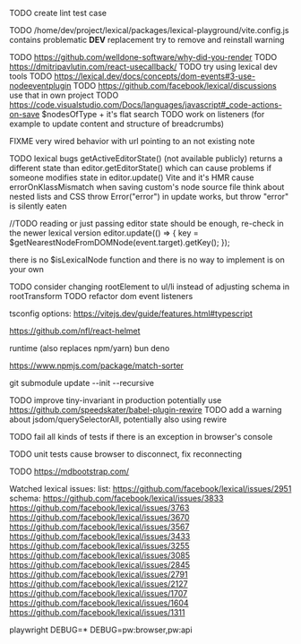 TODO create lint test case

TODO /home/dev/project/lexical/packages/lexical-playground/vite.config.js contains problematic **DEV** replacement
try to remove and reinstall warning

TODO https://github.com/welldone-software/why-did-you-render
TODO https://dmitripavlutin.com/react-usecallback/
TODO try using lexical dev tools
TODO https://lexical.dev/docs/concepts/dom-events#3-use-nodeeventplugin
TODO https://github.com/facebook/lexical/discussions
use that in own project
TODO https://code.visualstudio.com/Docs/languages/javascript#_code-actions-on-save
$nodesOfType + it's flat search
TODO work on listeners (for example to update content and structure of breadcrumbs)

FIXME very wired behavior with url pointing to an not existing note

TODO lexical bugs
getActiveEditorState() (not available publicly) returns a different state than editor.getEditorState() which can cause problems if someone modifies state in editor.update()
Vite and it's HMR cause errorOnKlassMismatch when saving custom's node source file
think about nested lists and CSS
throw Error("error") in update works, but throw "error" is silently eaten

//TODO reading or just passing editor state should be enough, re-check in the newer lexical version
editor.update(() => {
key = $getNearestNodeFromDOMNode(event.target).getKey();
});

there is no $isLexicalNode function and there is no way to implement is on your own

TODO consider changing rootElement to ul/li instead of adjusting schema in rootTransform
TODO refactor dom event listeners

tsconfig options: https://vitejs.dev/guide/features.html#typescript 

https://github.com/nfl/react-helmet

runtime (also replaces npm/yarn)
    bun
    deno

https://www.npmjs.com/package/match-sorter

git submodule update --init --recursive

TODO improve tiny-invariant in production
potentially use https://github.com/speedskater/babel-plugin-rewire
TODO add a warning about jsdom/querySelectorAll, potentially also using rewire

TODO fail all kinds of tests if there is an exception in browser's console

TODO unit tests cause browser to disconnect, fix reconnecting


TODO https://mdbootstrap.com/


Watched lexical issues:
list: https://github.com/facebook/lexical/issues/2951
schema: https://github.com/facebook/lexical/issues/3833
https://github.com/facebook/lexical/issues/3763
https://github.com/facebook/lexical/issues/3670
https://github.com/facebook/lexical/issues/3567
https://github.com/facebook/lexical/issues/3433
https://github.com/facebook/lexical/issues/3255
https://github.com/facebook/lexical/issues/3085
https://github.com/facebook/lexical/issues/2845
https://github.com/facebook/lexical/issues/2791
https://github.com/facebook/lexical/issues/2127
https://github.com/facebook/lexical/issues/1707
https://github.com/facebook/lexical/issues/1604
https://github.com/facebook/lexical/issues/1311

playwright
DEBUG=\*
DEBUG=pw:browser,pw:api
